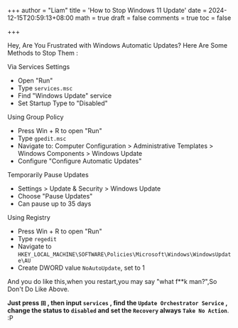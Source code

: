+++
author = "Liam"
title = 'How to Stop Windows 11 Update'
date = 2024-12-15T20:59:13+08:00
math = true 
draft = false
comments = true
toc = false

+++

Hey, Are You Frustrated with Windows Automatic Updates? Here Are Some Methods to Stop Them :

Via Services Settings

- Open "Run"
- Type `services.msc`
- Find "Windows Update" service
- Set Startup Type to "Disabled"

Using Group Policy

- Press Win + R to open "Run"
- Type `gpedit.msc`
- Navigate to: Computer Configuration > Administrative Templates > Windows Components > Windows Update
- Configure "Configure Automatic Updates"

Temporarily Pause Updates

- Settings > Update & Security > Windows Update
- Choose "Pause Updates"
- Can pause up to 35 days

Using Registry

- Press Win + R to open "Run"
- Type `regedit`
- Navigate to `HKEY_LOCAL_MACHINE\SOFTWARE\Policies\Microsoft\Windows\WindowsUpdate\AU`
- Create DWORD value `NoAutoUpdate`, set to 1

And you do like this,when you restart,you may say "what f**k man?",So Don't Do Like Above.

**Just press `田` , then input `services` , find the `Update Orchestrator Service` , change the status to `disabled` and set the `Recovery` always `Take No Action`**. :P
